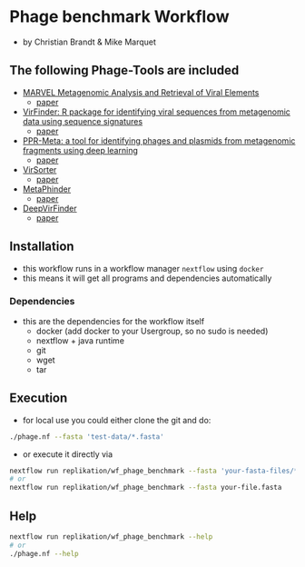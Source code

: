# Phage benchmark Workflow

* by Christian Brandt & Mike Marquet

## The following Phage-Tools are included

* [MARVEL Metagenomic Analysis and Retrieval of Viral Elements](https://github.com/LaboratorioBioinformatica/MARVEL#metagenomic-analysis-and-retrieval-of-viral-elements)
  * [paper](https://www.frontiersin.org/articles/10.3389/fgene.2018.00304/full)
* [VirFinder: R package for identifying viral sequences from metagenomic data using sequence signatures](https://github.com/jessieren/VirFinder)
  * [paper](https://link.springer.com/epdf/10.1186/s40168-017-0283-5?)
* [PPR-Meta: a tool for identifying phages and plasmids from metagenomic fragments using deep learning](https://github.com/zhenchengfang/PPR-Meta)
  * [paper](https://www.ncbi.nlm.nih.gov/pmc/articles/PMC6586199/)
* [VirSorter](https://github.com/simroux/VirSorter)
  * [paper](https://peerj.com/articles/985/)
* [MetaPhinder](https://github.com/vanessajurtz/MetaPhinder)
  * [paper](https://journals.plos.org/plosone/article?id=10.1371/journal.pone.0163111)
* [DeepVirFinder](https://github.com/jessieren/DeepVirFinder)
  * [paper](https://arxiv.org/abs/1806.07810)

## Installation

* this workflow runs in a workflow manager `nextflow` using `docker`
* this means it will get all programs and dependencies automatically

### Dependencies

* this are the dependencies for the workflow itself
    * docker (add docker to your Usergroup, so no sudo is needed)
    * nextflow + java runtime 
    * git
    * wget
    * tar


## Execution

* for local use you could either clone the git and do:

```bash
./phage.nf --fasta 'test-data/*.fasta'
```

* or execute it directly via 

```bash
nextflow run replikation/wf_phage_benchmark --fasta 'your-fasta-files/*.fasta'
# or
nextflow run replikation/wf_phage_benchmark --fasta your-file.fasta
```


## Help

```bash
nextflow run replikation/wf_phage_benchmark --help
# or
./phage.nf --help
```